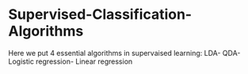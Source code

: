 # Supervised-Classification-Algorithms
Here we put 4 essential algorithms in supervaised learning: LDA- QDA- Logistic regression- Linear regression
